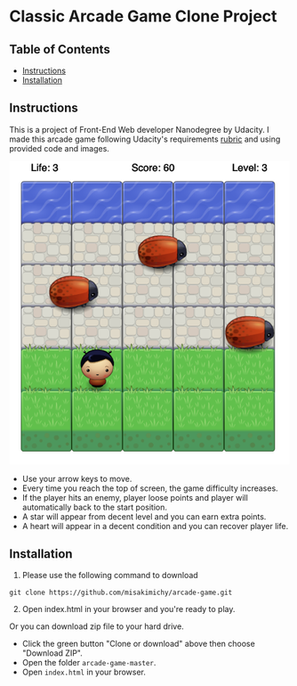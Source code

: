 # Classic Arcade Game Clone Project

## Table of Contents

- [Instructions](#instructions)
- [Installation](#installation)


## Instructions
This is a project of Front-End Web developer Nanodegree by Udacity.
I made this arcade game following Udacity's requirements [rubric](https://review.udacity.com/#!/rubrics/15/view) and using provided code and images.

![alt screenshot of the game](screenshot/screenshot.png)

- Use your arrow keys to move.
- Every time you reach the top of screen, the game difficulty increases.
- If the player hits an enemy, player loose points and player will automatically back to the start position.
- A star will appear from decent level and you can earn extra points.
- A heart will appear in a decent condition and you can recover player life.


## Installation
1. Please use the following command to download
```
git clone https://github.com/misakimichy/arcade-game.git
```

2. Open index.html in your browser and you're ready to play.

Or you can download zip file to your hard drive.
- Click the green button "Clone or download" above then choose "Download ZIP".
- Open the folder `arcade-game-master`.
- Open `index.html` in your browser.